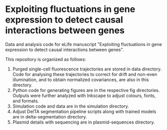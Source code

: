 # Exploiting fluctuations in gene expression to detect causal interactions between genes
Data and analysis code for eLife manuscript "Exploiting fluctuations in gene expression to detect causal interactions between genes".

This repository is organized as follows:

1. Purged single-cell fluorescence trajectories are stored in data directory. Code for analysing these trajectories to correct for drift and non-even illumination, and to obtain normalized covariances, are also in this directory. 
2. Python code for generating figures are in the respective fig directories. Outputs were further analyzed with Inkscape to adjust colours, fonts, and formats.
3. Simulation code and data are in the simulation directory.
4. Adjust DelTA segmentation pipeline scripts along with trained models are in delta-segmentation directory.
5. Plasmid details with sequencing are in plasmid-sequences directory. 
